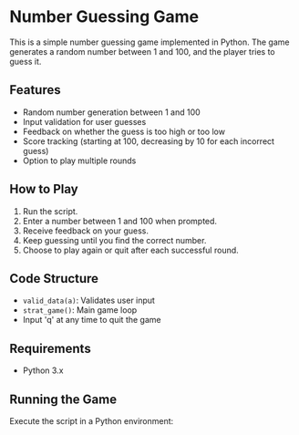 # Number Guessing Game

This is a simple number guessing game implemented in Python. The game generates a random number between 1 and 100, and the player tries to guess it.

## Features

- Random number generation between 1 and 100
- Input validation for user guesses
- Feedback on whether the guess is too high or too low
- Score tracking (starting at 100, decreasing by 10 for each incorrect guess)
- Option to play multiple rounds

## How to Play

1. Run the script.
2. Enter a number between 1 and 100 when prompted.
3. Receive feedback on your guess.
4. Keep guessing until you find the correct number.
5. Choose to play again or quit after each successful round.

## Code Structure

- `valid_data(a)`: Validates user input
- `strat_game()`: Main game loop
- Input 'q' at any time to quit the game

## Requirements

- Python 3.x

## Running the Game

Execute the script in a Python environment: